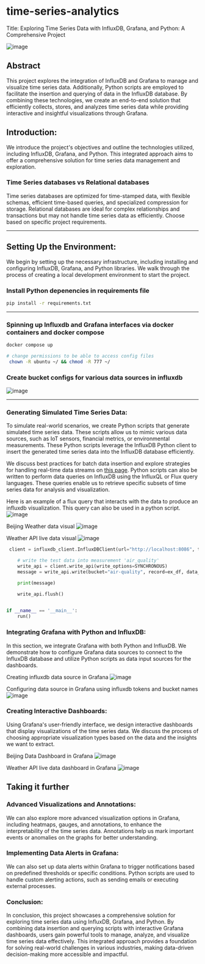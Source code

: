 # time-series-analytics
Title: Exploring Time Series Data with InfluxDB, Grafana, and Python: A Comprehensive Project

![image](https://github.com/ovokpus/time-series-analytics/blob/main/img/heading.jpg)

## Abstract
This project explores the integration of InfluxDB and Grafana to manage and visualize time series data. Additionally, Python scripts are employed to facilitate the insertion and querying of data in the InfluxDB database. By combining these technologies, we create an end-to-end solution that efficiently collects, stores, and analyzes time series data while providing interactive and insightful visualizations through Grafana.

## Introduction:
We introduce the project's objectives and outline the technologies utilized, including InfluxDB, Grafana, and Python. This integrated approach aims to offer a comprehensive solution for time series data management and exploration.

### Time Series databases vs Relational databases
Time series databases are optimized for time-stamped data, with flexible schemas, efficient time-based queries, and specialized compression for storage. Relational databases are ideal for complex relationships and transactions but may not handle time series data as efficiently. Choose based on specific project requirements.

---

## Setting Up the Environment:
We begin by setting up the necessary infrastructure, including installing and configuring InfluxDB, Grafana, and Python libraries. We walk through the process of creating a local development environment to start the project.

### Install Python depenencies in requirements file
```bash
pip install -r requirements.txt
```
---

### Spinning up Influxdb and Grafana interfaces via docker containers and docker compose

```bash
docker compose up

# change permissions to be able to access config files
 chown -R ubuntu ~/ && chmod -R 777 ~/
```

### Create bucket configs for various data sources in influxdb
![image](https://github.com/ovokpus/time-series-analytics/blob/main/img/influxdb_configs.png)

---

### Generating Simulated Time Series Data:
To simulate real-world scenarios, we create Python scripts that generate simulated time series data. These scripts allow us to mimic various data sources, such as IoT sensors, financial metrics, or environmental measurements. These Python scripts leverage the InfluxDB Python client to insert the generated time series data into the InfluxDB database efficiently. 

We discuss best practices for batch data insertion and explore strategies for handling real-time data streams on [this page](https://github.com/ovokpus/time-series-analytics/blob/main/BESTPRACTICES.md). Python scripts can also be written to perform data queries on InfluxDB using the InfluxQL or Flux query languages. These queries enable us to retrieve specific subsets of time series data for analysis and visualization.

Here is an example of a flux query that interacts with the data to produce an influxdb visualization. This query can also be used in a python script.
![image](https://github.com/ovokpus/time-series-analytics/blob/main/img/flux_query.png)

Beijing Weather data visual
![image](https://github.com/ovokpus/time-series-analytics/blob/main/img/influxdb_beijing.png)

Weather API live data visual
![image](https://github.com/ovokpus/time-series-analytics/blob/main/img/live_weather_influxdb.png)

```python
 client = influxdb_client.InfluxDBClient(url="http://localhost:8086", token=my_token, org="my-org")

    # write the test data into measurement 'air_quality'
    write_api = client.write_api(write_options=SYNCHRONOUS)
    message = write_api.write(bucket="air-quality", record=ex_df, data_frame_measurement_name='test', data_frame_tag_columns=datatags, data_frame_field_columns=datatags)

    print(message)

    write_api.flush()
    

if __name__ == '__main__':
    run()
```



### Integrating Grafana with Python and InfluxDB:
In this section, we integrate Grafana with both Python and InfluxDB. We demonstrate how to configure Grafana data sources to connect to the InfluxDB database and utilize Python scripts as data input sources for the dashboards.

Creating influxdb data source in Grafana
![image](https://github.com/ovokpus/time-series-analytics/blob/main/img/grafana_connection.png)

Configuring data source in Grafana using influxdb tokens and bucket names
![image](https://github.com/ovokpus/time-series-analytics/blob/main/img/grafana_configs.png)

### Creating Interactive Dashboards:
Using Grafana's user-friendly interface, we design interactive dashboards that display visualizations of the time series data. We discuss the process of choosing appropriate visualization types based on the data and the insights we want to extract.

Beijing Data Dashboard in Grafana
![image](https://github.com/ovokpus/time-series-analytics/blob/main/img/beijing_data_grafana.png)

Weather API live data dashboard in Grafana
![image](https://github.com/ovokpus/time-series-analytics/blob/main/img/live_weather_api_grafana.png)

## Taking it further
### Advanced Visualizations and Annotations:
We can also explore more advanced visualization options in Grafana, including heatmaps, gauges, and annotations, to enhance the interpretability of the time series data. Annotations help us mark important events or anomalies on the graphs for better understanding.

### Implementing Data Alerts in Grafana:
We can also set up data alerts within Grafana to trigger notifications based on predefined thresholds or specific conditions. Python scripts are used to handle custom alerting actions, such as sending emails or executing external processes.

### Conclusion:
In conclusion, this project showcases a comprehensive solution for exploring time series data using InfluxDB, Grafana, and Python. By combining data insertion and querying scripts with interactive Grafana dashboards, users gain powerful tools to manage, analyze, and visualize time series data effectively. This integrated approach provides a foundation for solving real-world challenges in various industries, making data-driven decision-making more accessible and impactful.